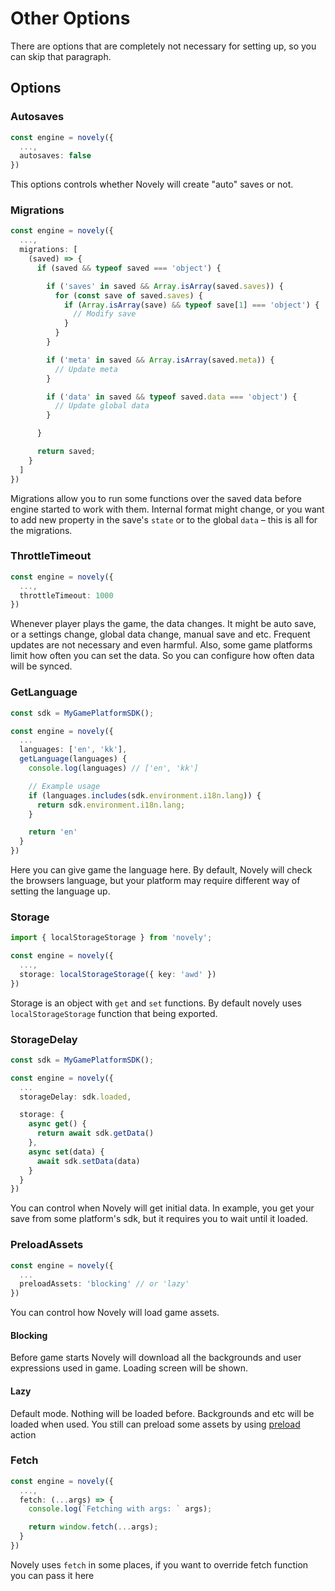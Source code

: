 # Other Options

There are options that are completely not necessary for setting up, so you can skip that paragraph.

## Options

### Autosaves

```ts
const engine = novely({
  ...,
  autosaves: false
})
```

This options controls whether Novely will create "auto" saves or not.

### Migrations

```ts
const engine = novely({
  ...,
  migrations: [
    (saved) => {
      if (saved && typeof saved === 'object') {

        if ('saves' in saved && Array.isArray(saved.saves)) {
          for (const save of saved.saves) {
            if (Array.isArray(save) && typeof save[1] === 'object') {
              // Modify save
            }
          }
        }

        if ('meta' in saved && Array.isArray(saved.meta)) {
          // Update meta
        }

        if ('data' in saved && typeof saved.data === 'object') {
          // Update global data
        }

      }

      return saved;
    }
  ]
})
```

Migrations allow you to run some functions over the saved data before engine started to work with them. Internal format might change, or you want to add new property in the save's `state` or to the global `data` – this is all for the migrations.

### ThrottleTimeout

```ts
const engine = novely({
  ...,
  throttleTimeout: 1000
})
```

Whenever player plays the game, the data changes. It might be auto save, or a settings change, global data change, manual save and etc. Frequent updates are not necessary and even harmful. Also, some game platforms limit how often you can set the data. So you can configure how often data will be synced. 

### GetLanguage

```ts
const sdk = MyGamePlatformSDK();

const engine = novely({
  ...
  languages: ['en', 'kk'],
  getLanguage(languages) {
    console.log(languages) // ['en', 'kk']

    // Example usage
    if (languages.includes(sdk.environment.i18n.lang)) {
      return sdk.environment.i18n.lang;
    }

    return 'en'
  }
})
```
Here you can give game the language here. By default, Novely will check the browsers language, but your platform may require different way of setting the language up.

### Storage

```ts
import { localStorageStorage } from 'novely';

const engine = novely({
  ...,
  storage: localStorageStorage({ key: 'awd' })
})
```

Storage is an object with `get` and `set` functions. By default novely uses `localStorageStorage` function that being exported. 

### StorageDelay

```ts
const sdk = MyGamePlatformSDK();

const engine = novely({
  ...
  storageDelay: sdk.loaded,

  storage: {
    async get() {
      return await sdk.getData()
    },
    async set(data) {
      await sdk.setData(data)
    }
  }
})
```

You can control when Novely will get initial data. In example, you get your save from some platform's sdk, but it requires you to wait until it loaded.

### PreloadAssets

```ts
const engine = novely({
  ...
  preloadAssets: 'blocking' // or 'lazy'
})
```

You can control how Novely will load game assets. 

#### Blocking

Before game starts Novely will download all the backgrounds and user expressions used in game. Loading screen will be shown.

#### Lazy

Default mode. Nothing will be loaded before. Backgrounds and etc will be loaded when used. You still can preload some assets by using [preload](/guide/actions/preload) action

### Fetch

```ts
const engine = novely({
  ...,
  fetch: (...args) => {
    console.log(`Fetching with args: ` args);

    return window.fetch(...args);
  }
})
```

Novely uses `fetch` in some places, if you want to override fetch function you can pass it here